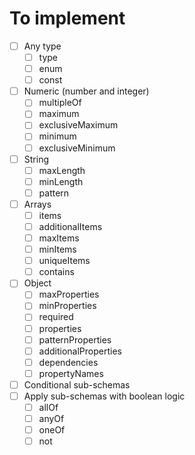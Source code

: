 To implement
===================

* [ ] Any type
  * [ ] type
  * [ ] enum
  * [ ] const
* [ ] Numeric (number and integer)
  * [ ] multipleOf
  * [ ] maximum
  * [ ] exclusiveMaximum
  * [ ] minimum
  * [ ] exclusiveMinimum
* [ ] String
  * [ ] maxLength
  * [ ] minLength
  * [ ] pattern
* [ ] Arrays
  * [ ] items
  * [ ] additionalItems
  * [ ] maxItems
  * [ ] minItems
  * [ ] uniqueItems
  * [ ] contains
* [ ] Object
  * [ ] maxProperties
  * [ ] minProperties
  * [ ] required
  * [ ] properties
  * [ ] patternProperties
  * [ ] additionalProperties
  * [ ] dependencies
  * [ ] propertyNames
* [ ] Conditional sub-schemas
* [ ] Apply sub-schemas with boolean logic
  * [ ] allOf
  * [ ] anyOf
  * [ ] oneOf
  * [ ] not
